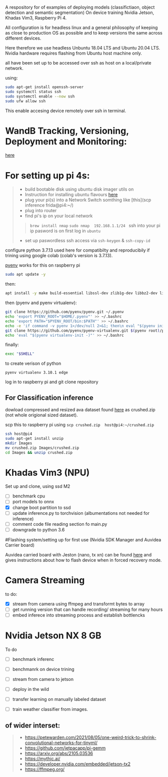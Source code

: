 A respository for of examples of deploying models (classifictiaon, object detection and semantic segmentation) On device training Nvidia Jetson, Khadas Vim3, Raspberry Pi 4. 

All configuration is for headless linux and a general philosophy of keeping as close to production OS as possible and to keep versions the same across different devices.

Here therefore we use headless Unbuntu 18.04 LTS and Ubuntu 20.04 LTS. Nvidia hardware requires flashing from Ubuntu host machine only. 

all have been set up to be accessed over ssh as host on a local/private network. 

using:

```bash
sudo apt-get install openssh-server
sudo systemctl status ssh
sudo systemctl enable --now ssh
sudo ufw allow ssh
```

This enable accesing device remotely over ssh in terminal. 


# WandB Tracking, Versioning, Deployment and Monitoring:

[here](https://wandb.ai/tinyml-hackathon)




# For setting up pi 4s:

> - build bootable disk using ubuntu disk imager utils on 
> - Instruction for installing ubuntu flavours [here](https://ubuntu.com/download/raspberry-pi)
> - plug your pi(s) into a Network Switch somthing like [this](scp inference frida@pi4:~/)
> -  plug into router 
> - find pi's ip on your local network
>> `brew install nmap`
>> `sudo nmap  192.168.1.1/24 `
>>  ssh into your pi ip pasword is on first log in `ubuntu`
> - set up paswordless ssh access via `ssh-keygen` & `ssh-copy-id`

configure python 3.7.13 used here for compatibilty and reproducibily if trining using google colab (colab's version is 3.7.13).

[pyenv](https://github.com/pyenv/pyenv) works for this on raspberry pi


```bash
sudo apt update -y

```
then:

```bash
apt install -y make build-essential libssl-dev zlib1g-dev libbz2-dev libreadline-dev libsqlite3-dev wget curl llvm libncurses5-dev libncursesw5-dev xz-utils tk-dev libffi-dev liblzma-dev python-openssl git
```

then (pyenv and pyenv virtualenv):

```bash
git clone https://github.com/pyenv/pyenv.git ~/.pyenv
echo 'export PYENV_ROOT="$HOME/.pyenv"' >> ~/.bashrc
echo 'export PATH="$PYENV_ROOT/bin:$PATH"' >> ~/.bashrc
echo -e 'if command -v pyenv 1>/dev/null 2>&1; then\n eval "$(pyenv init -)"\nfi' >> ~/.bashrc
git clone https://github.com/pyenv/pyenv-virtualenv.git $(pyenv root)/plugins/pyenv-virtualenv
echo 'eval "$(pyenv virtualenv-init -)"' >> ~/.bashrc
```

finally:

```bash
exec "$SHELL"
```

to create verison of python

```pyenv install 3.10.1
pyenv virtualenv 3.10.1 edge
```


log in to raspberry pi and git clone repository



## For Classification inference

dowload compressed and resized ava dataset found [here](http://www.desigley.space/ava) as crushed.zip (not whole origional sized dataset). 

scp this to raspberry pi using `scp crushed.zip  host@pi4:~/crushed.zip`

```bash
ssh host@pi4
sudo apt-get install unzip
mkdir Images
mv crushed.zip Images/crushed.zip
cd Images && unzip crushed.zip
```


# Khadas Vim3 (NPU)

Set up and clone, using ssd M2 

- [ ] benchmark cpu
- [ ] port models to onnx
- [x] change boot partition to ssd
- [ ] update inference.py to torchvision (albumentations not needed for inference)
- [ ] comment code file reading section fo main.py
- [ ] downgrade to python 3.6 

#Flashing system/setting up for first use (Nvidia SDK Manager and Auvidea Carrier board)

Auvidea carried board with Jeston (nano, tx xn) can be found [here](https://www.google.com/url?q=https://auvidea.eu/download/QuickStart.pdf&sa=U&ved=2ahUKEwjVi_b21Mb5AhWJhP0HHWYxBhEQFnoECAoQAg&usg=AOvVaw3gJ2ZtS91IDzuISZQC_bm8)
 and gives instructions about how to flash device when in forced recovery mode.



# Camera Streaming

to do:
- [x] stream from camera using ffmpeg and transformt bytes to array
- [ ] get running version that can handle recording/ streaming for many hours
- [ ] embed inferece into streaming process and establish bottlencks

# Nvidia Jetson NX 8 GB






To do
- [ ] benchmark inferenc
- [ ] benchmanrk on device trining
- [ ] stream from camera to jetson
- [ ] deploy in the wild
- [ ] transfer learning on manually labeled dataset
- [ ] train weather classifier from images. 


## of wider interset:

> - https://petewarden.com/2021/08/05/one-weird-trick-to-shrink-convolutional-networks-for-tinyml/
> - https://github.com/jetpacapp/pi-gemm
> - https://arxiv.org/abs/2105.03536
> - https://mythic.ai/
> - https://developer.nvidia.com/embedded/jetson-tx2
> - https://ffmpeg.org/

